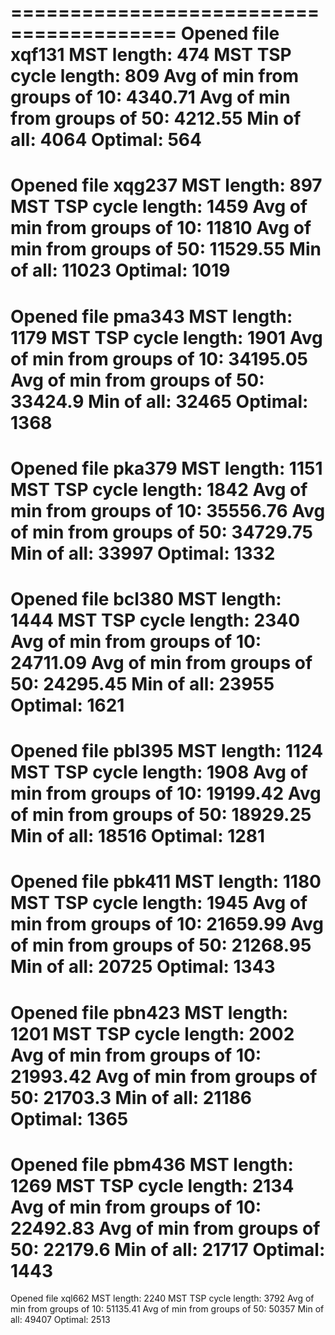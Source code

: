 ========================================
Opened file xqf131
MST length: 474
MST TSP cycle length: 809
Avg of min from groups of 10: 4340.71
Avg of min from groups of 50: 4212.55
Min of all: 4064
Optimal: 564
========================================
Opened file xqg237
MST length: 897
MST TSP cycle length: 1459
Avg of min from groups of 10: 11810
Avg of min from groups of 50: 11529.55
Min of all: 11023
Optimal: 1019
========================================
Opened file pma343
MST length: 1179
MST TSP cycle length: 1901
Avg of min from groups of 10: 34195.05
Avg of min from groups of 50: 33424.9
Min of all: 32465
Optimal: 1368
========================================
Opened file pka379
MST length: 1151
MST TSP cycle length: 1842
Avg of min from groups of 10: 35556.76
Avg of min from groups of 50: 34729.75
Min of all: 33997
Optimal: 1332
========================================
Opened file bcl380
MST length: 1444
MST TSP cycle length: 2340
Avg of min from groups of 10: 24711.09
Avg of min from groups of 50: 24295.45
Min of all: 23955
Optimal: 1621
========================================
Opened file pbl395
MST length: 1124
MST TSP cycle length: 1908
Avg of min from groups of 10: 19199.42
Avg of min from groups of 50: 18929.25
Min of all: 18516
Optimal: 1281
========================================
Opened file pbk411
MST length: 1180
MST TSP cycle length: 1945
Avg of min from groups of 10: 21659.99
Avg of min from groups of 50: 21268.95
Min of all: 20725
Optimal: 1343
========================================
Opened file pbn423
MST length: 1201
MST TSP cycle length: 2002
Avg of min from groups of 10: 21993.42
Avg of min from groups of 50: 21703.3
Min of all: 21186
Optimal: 1365
========================================
Opened file pbm436
MST length: 1269
MST TSP cycle length: 2134
Avg of min from groups of 10: 22492.83
Avg of min from groups of 50: 22179.6
Min of all: 21717
Optimal: 1443
========================================
Opened file xql662
MST length: 2240
MST TSP cycle length: 3792
Avg of min from groups of 10: 51135.41
Avg of min from groups of 50: 50357
Min of all: 49407
Optimal: 2513